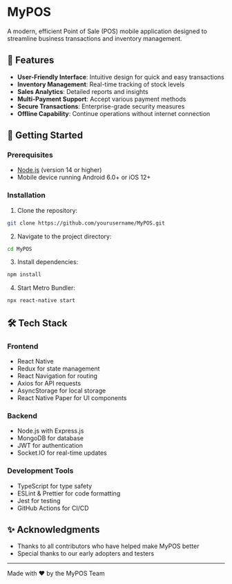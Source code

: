 # MyPOS

A modern, efficient Point of Sale (POS) mobile application designed to streamline business transactions and inventory management.

## 📱 Features

- **User-Friendly Interface**: Intuitive design for quick and easy transactions
- **Inventory Management**: Real-time tracking of stock levels
- **Sales Analytics**: Detailed reports and insights
- **Multi-Payment Support**: Accept various payment methods
- **Secure Transactions**: Enterprise-grade security measures
- **Offline Capability**: Continue operations without internet connection

## 🚀 Getting Started

### Prerequisites

- [Node.js](https://nodejs.org/) (version 14 or higher)
- Mobile device running Android 6.0+ or iOS 12+

### Installation

1. Clone the repository:
```bash
git clone https://github.com/yourusername/MyPOS.git
```
2. Navigate to the project directory:
```bash
cd MyPOS
```

3. Install dependencies:
```bash
npm install
```
4. Start Metro Bundler:
```bash
npx react-native start
```

## 🛠️ Tech Stack
### Frontend
- React Native
- Redux for state management
- React Navigation for routing
- Axios for API requests
- AsyncStorage for local storage
- React Native Paper for UI components
### Backend
- Node.js with Express.js
- MongoDB for database
- JWT for authentication
- Socket.IO for real-time updates
### Development Tools
- TypeScript for type safety
- ESLint & Prettier for code formatting
- Jest for testing
- GitHub Actions for CI/CD

## ✨ Acknowledgments
- Thanks to all contributors who have helped make MyPOS better
- Special thanks to our early adopters and testers
--------------------------------------------------------------------------
Made with ❤️ by the MyPOS Team
